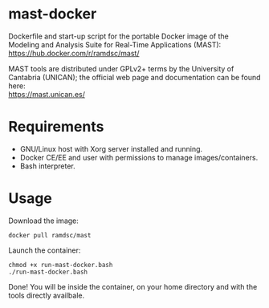# mast-docker

Dockerfile and start-up script for the portable Docker image of the Modeling and Analysis Suite for Real-Time Applications (MAST):  
https://hub.docker.com/r/ramdsc/mast/

MAST tools are distributed under GPLv2+ terms by the University of Cantabria (UNICAN); the official web page and documentation can be found here:  
https://mast.unican.es/

# Requirements

- GNU/Linux host with Xorg server installed and running.
- Docker CE/EE and user with permissions to manage images/containers.
- Bash interpreter.

# Usage

Download the image:

``` shell
docker pull ramdsc/mast
```

Launch the container:
```
chmod +x run-mast-docker.bash
./run-mast-docker.bash
```

Done! You will be inside the container, on your home directory and with the tools directly availbale.
